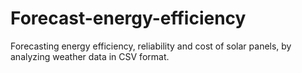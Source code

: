 # Forecast-energy-efficiency
 Forecasting energy efficiency, reliability and cost of solar panels, by analyzing weather data in CSV format.
